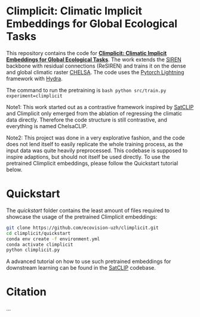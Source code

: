 # Climplicit: Climatic Implicit Embeddings for Global Ecological Tasks
This repository contains the code for [**Climplicit: Climatic Implicit Embeddings for Global Ecological Tasks**](*).
The work extends the [SIREN](https://arxiv.org/abs/2006.09661) backbone with residual connections (ReSIREN) and trains it on the dense and global climatic raster [CHELSA](https://chelsa-climate.org/). The code uses the [Pytorch Lightning](https://lightning.ai/docs/pytorch/stable/) framework with [Hydra](https://hydra.cc/docs/intro/).

The command to run the pretraining is ```bash python src/train.py experiment=climplicit```

Note1: This work started out as a contrastive framework inspired by [SatCLIP](https://github.com/microsoft/satclip) and Climplicit only emerged from the ablation of regressing the climatic data directly. Therefore the code structure is still contrastive, and everything is named ChelsaCLIP.

Note2: This project was done in a very explorative fashion, and the code does not lend itself to easily replicate the whole training process, as the input data was quite heavily preprocessed. This codebase is supposed to inspire adaptions, but should not itself be used directly. To use the pretrained Climplicit embeddings, please follow the Quickstart tutorial below.
# Quickstart
The *quickstart* folder contains the least amount of files required to showcase the usage of the pretrained Climplicit embeddings:
```bash
git clone https://github.com/ecovision-uzh/climplicit.git
cd climplicit/quickstart
conda env create -f environment.yml
conda activate climplicit
python climplicit.py
```
A advanced tutorial on how to use such pretrained embeddings for downstream learning can be found in the [SatCLIP](https://github.com/microsoft/satclip) codebase.

# Citation
...
